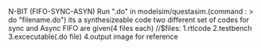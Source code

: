 N-BIT (FIFO-SYNC-ASYN)
Run ".do" in modelsim/questasim.(command : > do "filename.do")
its a synthesizeable code
two different set of codes for sync and Async FIFO are given(4 files each)
//$files: 1.rtlcode 2.testbench 3.excecutable(.do file) 4.output image for reference

